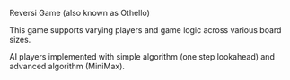 Reversi Game (also known as Othello)

This game supports varying players and game logic across various board sizes. 

AI players implemented with simple algorithm (one step lookahead) and advanced algorithm (MiniMax).

